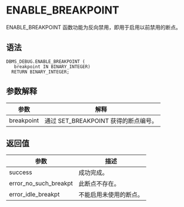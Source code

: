 ENABLE_BREAKPOINT 
======================================

ENABLE_BREAKPOINT 函数功能为反向禁用，即用于启用以前禁用的断点。

语法 
-----------

```unknow
DBMS_DEBUG.ENABLE_BREAKPOINT (
   breakpoint IN BINARY_INTEGER)
  RETURN BINARY_INTEGER;
```



参数解释 
-------------



|   **参数**   |           **解释**           |
|------------|----------------------------|
| breakpoint | 通过 SET_BREAKPOINT 获得的断点编号。 |



返回值 
------------



|        **参数**         |   **描述**    |
|-----------------------|-------------|
| success               | 成功完成。       |
| error_no_such_breakpt | 此断点不存在。     |
| error_idle_breakpt    | 不能启用未使用的断点。 |



